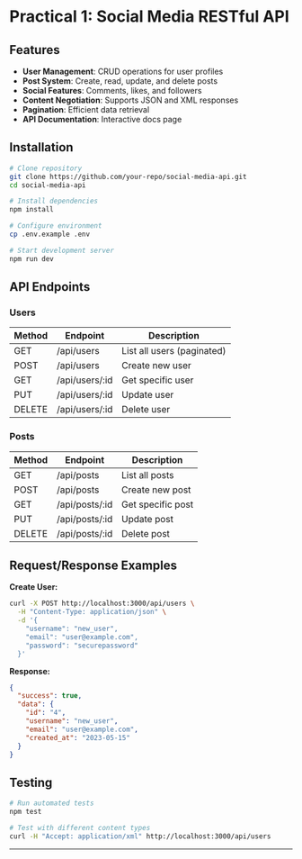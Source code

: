 
# Practical 1: Social Media RESTful API

## Features
- **User Management**: CRUD operations for user profiles
- **Post System**: Create, read, update, and delete posts
- **Social Features**: Comments, likes, and followers
- **Content Negotiation**: Supports JSON and XML responses
- **Pagination**: Efficient data retrieval
- **API Documentation**: Interactive docs page

## Installation

```bash
# Clone repository
git clone https://github.com/your-repo/social-media-api.git
cd social-media-api

# Install dependencies
npm install

# Configure environment
cp .env.example .env

# Start development server
npm run dev
```

## API Endpoints

### Users
| Method | Endpoint         | Description                 |
|--------|------------------|-----------------------------|
| GET    | /api/users       | List all users (paginated)  |
| POST   | /api/users       | Create new user             |
| GET    | /api/users/:id   | Get specific user           |
| PUT    | /api/users/:id   | Update user                 |
| DELETE | /api/users/:id   | Delete user                 |

### Posts
| Method | Endpoint         | Description                 |
|--------|------------------|-----------------------------|
| GET    | /api/posts       | List all posts              |
| POST   | /api/posts       | Create new post             |
| GET    | /api/posts/:id   | Get specific post           |
| PUT    | /api/posts/:id   | Update post                 |
| DELETE | /api/posts/:id   | Delete post                 |


## Request/Response Examples

**Create User:**
```bash
curl -X POST http://localhost:3000/api/users \
  -H "Content-Type: application/json" \
  -d '{
    "username": "new_user",
    "email": "user@example.com",
    "password": "securepassword"
  }'
```

**Response:**
```json
{
  "success": true,
  "data": {
    "id": "4",
    "username": "new_user",
    "email": "user@example.com",
    "created_at": "2023-05-15"
  }
}
```

## Testing
```bash
# Run automated tests
npm test

# Test with different content types
curl -H "Accept: application/xml" http://localhost:3000/api/users
```


---


